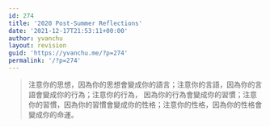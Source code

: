 ```yaml
---
id: 274
title: '2020 Post-Summer Reflections'
date: '2021-12-17T21:53:11+00:00'
author: yvanchu
layout: revision
guid: 'https://yvanchu.me/?p=274'
permalink: '/?p=274'
---
```


> 注意你的思想，因為你的思想會變成你的語言；注意你的言語，因為你的言語會變成你的行為；注意你的行為， 因為你的行為會變成你的習慣；注意你的習慣，因為你的習慣會變成你的性格；注意你的性格，因為你的性格會變成你的命運。